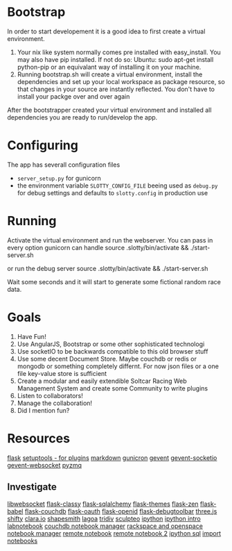 # Bootstrap

In order to start developement it is a good idea to first create a virtual environment.

1. Your nix like system normally comes pre installed with easy\_install. You may also have pip
   installed. If not do so: 
	Ubuntu:
	sudo apt-get install python-pip
   or an equivalant way of installing it on your machine.
2. Running bootstrap.sh will create a virtual environment,
   install the dependencies and set up your local workspace
   as package resource, so that changes in your source are instantly
   reflected. You don't have to install your packge over and over again

After the bootstrapper created your virtual environment and installed 
all dependencies you are ready to run/develop the app.

# Configuring

The app has severall configuration files

* `server_setup.py` for gunicorn
* the environment variable `SLOTTY_CONFIG_FILE` beeing used as `debug.py` for debug settings
  and defaults to `slotty.config` in production use

# Running

Activate the virtual environment and run the webserver. You can pass in every option gunicorn can handle
	source .slotty/bin/activate && ./start-server.sh

or run the debug server
	source .slotty/bin/activate && ./start-server.sh

Wait some seconds and it will start to generate some fictional random race data.


# Goals

1. Have Fun!
2. Use AngularJS, Bootstrap or some other sophisticated technologi
3. Use socketIO to be backwards compatible to this old browser stuff
4. Use some decent Document Store. Maybe couchdb or redis or mongodb or something completely differnt. 
   For now json files or a one file key-value store is sufficient
5. Create a modular and easily extendible Soltcar Racing Web Management System and create some Community to write plugins
6. Listen to collaborators!
7. Manage the collaboration!
8. Did I mention fun?


# Resources

[flask](http://flask.pocoo.org/docs/)
[setuptools - for plugins](http://pythonhosted.org/setuptools/pkg_resources.html?highlight=load_entry_point#entry-points)
[markdown](http://daringfireball.net/projects/markdown/syntax)
[gunicron](http://docs.gunicorn.org/en/latest/index.html)
[gevent](http://www.gevent.org/) [gevent-socketio](https://gevent-socketio.readthedocs.org/en/latest/)
[gevent-websocket](https://pypi.python.org/pypi/gevent-websocket)
[pyzmq](http://zeromq.github.io/pyzmq/)

## Investigate

[libwebsocket](http://libwebsockets.org/trac/libwebsockets)
[flask-classy](http://pythonhosted.org/Flask-Classy/)
[flask-sqlalchemy](http://pythonhosted.org/Flask-SQLAlchemy/quickstart.html)
[flask-themes](http://pythonhosted.org/Flask-Themes/)
[flask-zen](http://pythonhosted.org/Flask-Zen/)
[flask-babel](http://pythonhosted.org/Flask-Babel/)
[flask-couchdb](http://pythonhosted.org/Flask-CouchDB/)
[flask-oauth](http://pythonhosted.org/Flask-OAuth/)
[flask-openid](http://pythonhosted.org/Flask-OpenID/)
[flask-debugtoolbar](http://flask-debugtoolbar.readthedocs.org/en/latest/)
[three.js](http://threejs.org/)
[shifty](http://jeremyckahn.github.io/shifty/)
[clara.io](http://clara.io/)
[shapesmith](http://shapesmith.net)
[lagoa](http://home.lagoa.com)
[tridiv](http://tridiv.com)
[sculpteo](http://www.sculpteo.com/)
[ipython](http://ipython.org/)
[ipython intro](http://opentechschool.github.io/python-data-intro/core/notebook.html)
[labnotebook](https://github.com/cboettig/labnotebook)
[couchdb notebook manager](https://gist.github.com/zylinqk/4107048)
[rackspace and openspace notebook manager](https://github.com/rgbkrk/bookstore/blob/master/bookstore/swift.py)
[remote notebook](http://ipython.org/ipython-doc/rel-1.1.0/interactive/public_server.html)
[remote notebook 2](http://www.windowsazure.com/en-us/documentation/articles/virtual-machines-python-ipython-notebook/)
[ipython sql](https://github.com/catherinedevlin/ipython-sql)
[import notebooks](http://nbviewer.ipython.org/gist/minrk/6011986)

